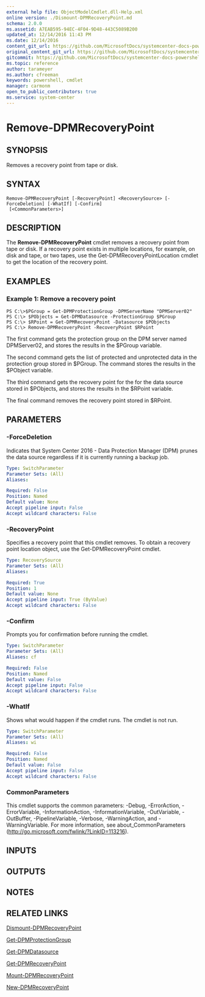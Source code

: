 ```yaml
---
external help file: ObjectModelCmdlet.dll-Help.xml
online version: ./Dismount-DPMRecoveryPoint.md
schema: 2.0.0
ms.assetid: A7EAB595-94EC-4F04-9D48-443C5089B200
updated_at: 12/14/2016 11:43 PM
ms.date: 12/14/2016
content_git_url: https://github.com/MicrosoftDocs/systemcenter-docs-powershell/blob/master/systemcenter-cmdlets/SystemCenter2016/DataProtectionManager/v1.0/Remove-DPMRecoveryPoint.md
original_content_git_url: https://github.com/MicrosoftDocs/systemcenter-docs-powershell/blob/master/systemcenter-cmdlets/SystemCenter2016/DataProtectionManager/v1.0/Remove-DPMRecoveryPoint.md
gitcommit: https://github.com/MicrosoftDocs/systemcenter-docs-powershell/blob/96cd9bd2780eb6b78c540fa00d3b8a4313e3ed40/systemcenter-cmdlets/SystemCenter2016/DataProtectionManager/v1.0/Remove-DPMRecoveryPoint.md
ms.topic: reference
author: tarameyer
ms.author: cfreeman
keywords: powershell, cmdlet
manager: carmonm
open_to_public_contributors: true
ms.service: system-center
---
```


# Remove-DPMRecoveryPoint

## SYNOPSIS
Removes a recovery point from tape or disk.

## SYNTAX

```
Remove-DPMRecoveryPoint [-RecoveryPoint] <RecoverySource> [-ForceDeletion] [-WhatIf] [-Confirm]
 [<CommonParameters>]
```

## DESCRIPTION
The **Remove-DPMRecoveryPoint** cmdlet removes a recovery point from tape or disk.
If a recovery point exists in multiple locations, for example, on disk and tape, or two tapes, use the Get-DPMRecoveryPointLocation cmdlet to get the location of the recovery point.

## EXAMPLES

### Example 1: Remove a recovery point
```
PS C:\>$PGroup = Get-DPMProtectionGroup -DPMServerName "DPMServer02"
PS C:\> $PObjects = Get-DPMDatasource -ProtectionGroup $PGroup
PS C:\> $RPoint = Get-DPMRecoveryPoint -Datasource $PObjects
PS C:\> Remove-DPMRecoveryPoint -RecoveryPoint $RPoint
```

The first command gets the protection group on the DPM server named DPMServer02, and stores the results in the $PGroup variable.

The second command gets the list of protected and unprotected data in the protection group stored in $PGroup.
The command stores the results in the $PObject variable.

The third command gets the recovery point for the for the data source stored in $PObjects, and stores the results in the $RPoint variable.

The final command removes the recovery point stored in $RPoint.

## PARAMETERS

### -ForceDeletion
Indicates that System Center 2016 - Data Protection Manager (DPM) prunes the data source regardless if it is currently running a backup job.

```yaml
Type: SwitchParameter
Parameter Sets: (All)
Aliases: 

Required: False
Position: Named
Default value: None
Accept pipeline input: False
Accept wildcard characters: False
```

### -RecoveryPoint
Specifies a recovery point that this cmdlet removes.
To obtain a recovery point location object, use the Get-DPMRecoveryPoint cmdlet.

```yaml
Type: RecoverySource
Parameter Sets: (All)
Aliases: 

Required: True
Position: 1
Default value: None
Accept pipeline input: True (ByValue)
Accept wildcard characters: False
```

### -Confirm
Prompts you for confirmation before running the cmdlet.

```yaml
Type: SwitchParameter
Parameter Sets: (All)
Aliases: cf

Required: False
Position: Named
Default value: False
Accept pipeline input: False
Accept wildcard characters: False
```

### -WhatIf
Shows what would happen if the cmdlet runs.
The cmdlet is not run.

```yaml
Type: SwitchParameter
Parameter Sets: (All)
Aliases: wi

Required: False
Position: Named
Default value: False
Accept pipeline input: False
Accept wildcard characters: False
```

### CommonParameters
This cmdlet supports the common parameters: -Debug, -ErrorAction, -ErrorVariable, -InformationAction, -InformationVariable, -OutVariable, -OutBuffer, -PipelineVariable, -Verbose, -WarningAction, and -WarningVariable. For more information, see about_CommonParameters (http://go.microsoft.com/fwlink/?LinkID=113216).

## INPUTS

## OUTPUTS

## NOTES

## RELATED LINKS

[Dismount-DPMRecoveryPoint](xref:SystemCenter2016/DataProtectionManager/v1.0/Dismount-DPMRecoveryPoint.md)

[Get-DPMProtectionGroup](xref:SystemCenter2016/DataProtectionManager/v1.0/Get-DPMProtectionGroup.md)

[Get-DPMDatasource](xref:SystemCenter2016/DataProtectionManager/v1.0/Get-DPMDatasource.md)

[Get-DPMRecoveryPoint](xref:SystemCenter2016/DataProtectionManager/v1.0/Get-DPMRecoveryPoint.md)

[Mount-DPMRecoveryPoint](xref:SystemCenter2016/DataProtectionManager/v1.0/Mount-DPMRecoveryPoint.md)

[New-DPMRecoveryPoint](xref:SystemCenter2016/DataProtectionManager/v1.0/New-DPMRecoveryPoint.md)

